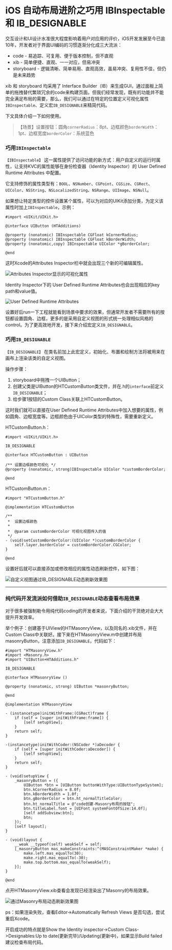 # iOS 自动布局进阶之巧用 IBInspectable 和 IB_DESIGNABLE

交互设计和UI设计水准很大程度影响着用户对应用的评价，iOS开发发展至今已逾10年，开发者对于界面UI编码的习惯逐渐分化成三大流派：

- code - 易追踪、可复用、便于版本控制，但不直观
- xib - 简单便捷、直观、一一对应，但易冲突
- storyboard - 逻辑清晰、简单易用、直观高效，虽易冲突、复用性不佳，但仍是未来趋势

xib 和 storyboard 均采用了 Interface Builder（IB）来生成GUI，通过面板上简单的拖拽替代繁琐冗余的code来构建页面。但我们经常发现，既有的功能并不能完全满足布局的需要，那么，我们可以通过在特定的位置定义可视化属性`IBInspectable`、定义宏`IB_DESIGNABLE`来精简代码。

下文具体介绍一下如何使用。

>【场景】设置按钮：圆角`cornerRadius`：8pt、边框颜色`borderWidth`：1pt、边框宽度`borderColor`：系统蓝色

### **巧用`IBInspectable`**

`【IBInspectable】` 这一属性提供了访问功能的新方式：用户自定义的运行时属性，让支持KVC的属性能够在身份检查器（Identity Inspector）的 User Defined Runtime Attributes 中配置。

它支持修饰的属性类型有：`BOOL`、`NSNumber`、`CGPoint`、`CGSize`、`CGRect`、`UIColor`、`NSString`、`NSLocalizedString`、`NSRange`、`UIImage`、`NSNull`。

如果想让特定类型的控件设置某个属性，可以为对应的UIKit添加分类，为定义该属性时加上`IBInspectable`，示例：

```
#import <UIKit/UIKit.h>

@interface UIButton (HTAdditions)

@property (nonatomic) IBInspectable CGFloat kCornerRadius;
@property (nonatomic) IBInspectable CGFloat kBorderWidth;
@property (nonatomic,copy) IBInspectable UIColor *gBorderColor;

@end

```

这时Xcode的Attributes Inspector栏中就会出现三个新的可编辑属性。

![Attributes Inspector显示的可视化属性](http://wx4.sinaimg.cn/mw690/ae7fac63gy1fitn2cls1yj207c0a8js4.jpg "Attributes Inspector显示的可视化属性")

Identity Inspector下的 User Defined Runtime Attributes也会出现相应的key path和value值。

![User Defined Runtime Attributes](http://wx2.sinaimg.cn/mw690/ae7fac63gy1fitoxt8bd3j207h0580t0.jpg "User Defined Runtime Attributes显示的可视化属性")

设置好后run一下工程就能看到场景中要求的效果，但通常开发者不需要所有的按钮都设置圆角、边框，更多的是采用自定义视图的形式统一处理相似风格的control。为了更高效地开发，接下来介绍宏定义`IB_DESIGNABLE`。

### **巧用`IB_DESIGNABLE`**

`【IB_DESIGNABLE】` 在类名前加上此宏定义，初始化、布置和绘制方法将被用来在画布上渲染该类的自定义视图。

操作步骤：
1. storyboard中拖拽一个UIButton；
2. 创建父类是UIButton的HTCustomButton类文件，并在.h的`interface`前定义`IB_DESIGNABLE`；
3. 给步骤1按钮的Custom Class关联上HTCustomButton。

这时我们就可以直接在User Defined Runtime Attributes中加入想要的属性，例如圆角、边框宽度等。边框颜色由于UIColor类型的特殊性，需要重新定义。

HTCustomButton.h：
```
#import <UIKit/UIKit.h>

IB_DESIGNABLE

@interface HTCustomButton : UIButton

/** 设置边框颜色可视化 */
@property (nonatomic, strong)IBInspectable UIColor *customBorderColor;

@end
```
HTCustomButton.m：
```
#import "HTCustomButton.h"

@implementation HTCustomButton

/**
 *  设置边框颜色
 *
 *  @param customBorderColor 可视化视图传入的值
 */
- (void)setCustomBorderColor:(UIColor *)customBorderColor {
    self.layer.borderColor = customBorderColor.CGColor;
}

@end
```
设置好后就可以直接添加或修改相应的属性动态刷新控件，如下图：

![自定义视图通过`IB_DESIGNABLE`动态刷新效果图](http://wx3.sinaimg.cn/large/ae7fac63gy1fitsfvesgvg20lr0epaff.gif "自定义视图通过`IB_DESIGNABLE`动态刷新效果图")

-----
### **纯代码开发流派如何借助`IB_DESIGNABLE`动态查看布局效果**

对于很多被强制勒令用纯代码coding的开发者来说，下面介绍的干货绝对会大大提升开发效率。

举个例子：创建基于UIView的HTMasonryView，以及同名的.xib文件，并在Custom Class中关联好。接下来在HTMasonryView.m中创建并布局masonryButton，注意添加`IB_DESIGNABLE`，代码如下：
```
#import "HTMasonryView.h"
#import <Masonry.h>
#import "UIButton+HTAdditions.h"

IB_DESIGNABLE

@interface HTMasonryView ()

@property (nonatomic, strong) UIButton *masonryButton;

@end

@implementation HTMasonryView

- (instancetype)initWithFrame:(CGRect)frame {
    if (self = [super initWithFrame:frame]) {
        [self setupView];
    }
    return self;
}

-(instancetype)initWithCoder:(NSCoder *)aDecoder {
    if (self = [super initWithCoder:aDecoder]) {
        [self setupView];
    }
    return self;
}

- (void)setupView {
    _masonryButton = ({
        UIButton *btn = [UIButton buttonWithType:UIButtonTypeSystem];
        btn.kCornerRadius = 8.0f;
        btn.kBorderWidth = 1.0f;
        btn.gBorderColor = btn.ht_normalTitleColor;
        btn.ht_normalTitle = @"code创建-Masonry布局的按钮";
        btn.titleLabel.font = [UIFont systemFontOfSize:14.0f];
        [self addSubview:btn];
        btn;
    });
    [self layout];
}

- (void)layout {
    __weak __typeof(self) weakSelf = self;
    [_masonryButton mas_makeConstraints:^(MASConstraintMaker *make) {
        make.left.mas_equalTo(30);
        make.right.mas_equalTo(-30);
        make.top.bottom.mas_equalTo(weakSelf);
    }];
}

@end
```
点开HTMasonryView.xib查看会发现已经渲染出了Masonry的布局效果。

![通过Masonry布局动态刷新效果图](http://wx4.sinaimg.cn/large/ae7fac63gy1fitsfurja3g20r80gwh68.gif "通过Masonry布局动态刷新效果图")

ps：如果渲染失败，查看Editor->Automatically Refresh Views 是否勾选，尝试重启Xcode。

开启成功的特点就是Show the Identity inspector->Custom Class->Designables:Up to date(更新完毕)/Updating(更新中)，如果显示Build failed建议检查布局代码。
